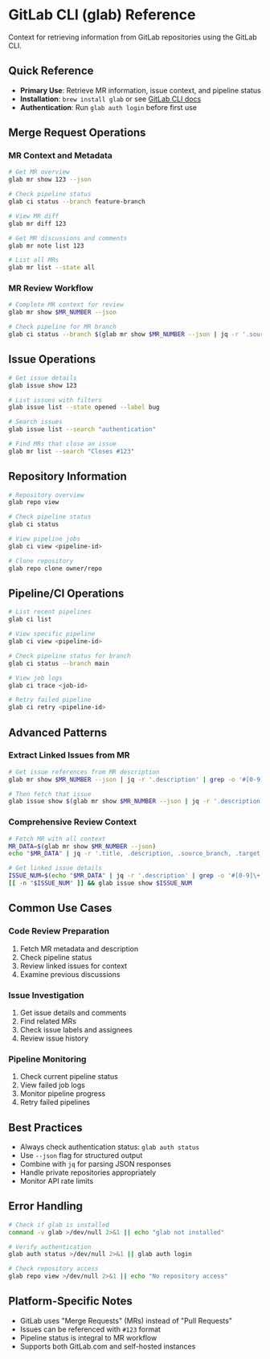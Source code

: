 # GitLab CLI (glab) Reference

Context for retrieving information from GitLab repositories using the GitLab CLI.

## Quick Reference

- **Primary Use**: Retrieve MR information, issue context, and pipeline status
- **Installation**: `brew install glab` or see [GitLab CLI docs](https://docs.gitlab.com/ee/editor_extensions/gitlab_cli/)
- **Authentication**: Run `glab auth login` before first use

## Merge Request Operations

### MR Context and Metadata

```bash
# Get MR overview
glab mr show 123 --json

# Check pipeline status
glab ci status --branch feature-branch

# View MR diff
glab mr diff 123

# Get MR discussions and comments
glab mr note list 123

# List all MRs
glab mr list --state all
```

### MR Review Workflow

```bash
# Complete MR context for review
glab mr show $MR_NUMBER --json

# Check pipeline for MR branch
glab ci status --branch $(glab mr show $MR_NUMBER --json | jq -r '.source_branch')
```

## Issue Operations

```bash
# Get issue details
glab issue show 123

# List issues with filters
glab issue list --state opened --label bug

# Search issues
glab issue list --search "authentication"

# Find MRs that close an issue
glab mr list --search "Closes #123"
```

## Repository Information

```bash
# Repository overview
glab repo view

# Check pipeline status
glab ci status

# View pipeline jobs
glab ci view <pipeline-id>

# Clone repository
glab repo clone owner/repo
```

## Pipeline/CI Operations

```bash
# List recent pipelines
glab ci list

# View specific pipeline
glab ci view <pipeline-id>

# Check pipeline status for branch
glab ci status --branch main

# View job logs
glab ci trace <job-id>

# Retry failed pipeline
glab ci retry <pipeline-id>
```

## Advanced Patterns

### Extract Linked Issues from MR

```bash
# Get issue references from MR description
glab mr show $MR_NUMBER --json | jq -r '.description' | grep -o '#[0-9]\+' | head -1 | cut -c2-

# Then fetch that issue
glab issue show $(glab mr show $MR_NUMBER --json | jq -r '.description' | grep -o '#[0-9]\+' | head -1 | cut -c2-)
```

### Comprehensive Review Context

```bash
# Fetch MR with all context
MR_DATA=$(glab mr show $MR_NUMBER --json)
echo "$MR_DATA" | jq -r '.title, .description, .source_branch, .target_branch, .state'

# Get linked issue details
ISSUE_NUM=$(echo "$MR_DATA" | jq -r '.description' | grep -o '#[0-9]\+' | head -1 | cut -c2-)
[[ -n "$ISSUE_NUM" ]] && glab issue show $ISSUE_NUM
```

## Common Use Cases

### Code Review Preparation

1. Fetch MR metadata and description
2. Check pipeline status
3. Review linked issues for context
4. Examine previous discussions

### Issue Investigation

1. Get issue details and comments
2. Find related MRs
3. Check issue labels and assignees
4. Review issue history

### Pipeline Monitoring

1. Check current pipeline status
2. View failed job logs
3. Monitor pipeline progress
4. Retry failed pipelines

## Best Practices

- Always check authentication status: `glab auth status`
- Use `--json` flag for structured output
- Combine with `jq` for parsing JSON responses
- Handle private repositories appropriately
- Monitor API rate limits

## Error Handling

```bash
# Check if glab is installed
command -v glab >/dev/null 2>&1 || echo "glab not installed"

# Verify authentication
glab auth status >/dev/null 2>&1 || glab auth login

# Check repository access
glab repo view >/dev/null 2>&1 || echo "No repository access"
```

## Platform-Specific Notes

- GitLab uses "Merge Requests" (MRs) instead of "Pull Requests"
- Issues can be referenced with `#123` format
- Pipeline status is integral to MR workflow
- Supports both GitLab.com and self-hosted instances
